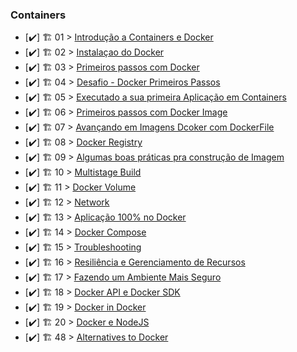 ### Containers

- [✔️] 🏗️ 01 > [Introdução a Containers e Docker](Docker/Introducao.md)
- [✔️] 🏗️ 02 > [Instalaçao do Docker](InstalacaodoDocker.md)
- [✔️] 🏗️ 03 > [Primeiros passos com Docker](PrimeirospassoscomDocker.md)
- [✔️] 🏗️ 04 > [Desafio - Docker Primeiros Passos](Desafioprimeirospassos.md)
- [✔️] 🏗️ 05 > [Executado a sua primeira Aplicação em Containers](Executandosuaprimeiraaplicacaoemcontainer.md)
- [✔️] 🏗️ 06 > [Primeiros passos com Docker Image](PrimeirospassoscomDockerImages.md)
- [✔️] 🏗️ 07 > [Avançando em Imagens Dcoker com DockerFile](AvançandoemImagensDcokercomDockerFile.md)
- [✔️] 🏗️ 08 > [Docker Registry](DockerRegistry.md)
- [✔️] 🏗️ 09 > [Algumas boas práticas pra construção de Imagem](AlgumasboaspráticaspraconstruçãodeImagem.md)
- [✔️] 🏗️ 10 > [Multistage Build](MultistageBuild.md)
- [✔️] 🏗️ 11 > [Docker Volume](DockerVolume.md)
- [✔️] 🏗️ 12 > [Network](Network.md)
- [✔️] 🏗️ 13 > [Aplicação 100% no Docker](Aplicação100%noDocker.md)
- [✔️] 🏗️ 14 > [Docker Compose](DockerCompose.md)
- [✔️] 🏗️ 15 > [Troubleshooting](Troubleshooting.md)
- [✔️] 🏗️ 16 > [Resiliência e Gerenciamento de Recursos](ResiliênciaeGerenciamentodeRecursos.md)
- [✔️] 🏗️ 17 > [Fazendo um Ambiente Mais Seguro](FazendoumAmbienteMaisSeguro.md)
- [✔️] 🏗️ 18 > [Docker API e Docker SDK](DockerAPIeDockerSDK.md)
- [✔️] 🏗️ 19 > [Docker in Docker](DockerinDocker.md)
- [✔️] 🏗️ 20 > [Docker e NodeJS](DockereNodeJS.md)
- [✔️] 🏗️ 48 > [Alternatives to Docker](2022/Days/day48.md)

